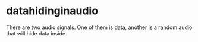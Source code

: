 # datahidinginaudio
There are two audio signals. One of them is data, another is a random audio that will hide data inside.

